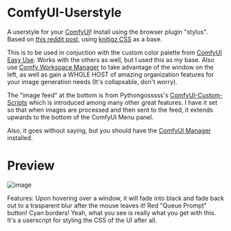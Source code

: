 # ComfyUI-Userstyle
A userstyle for your [ComfyUI](https://github.com/comfyanonymous/ComfyUI)! Install using the browser plugin "stylus".
Based on [this reddit post](https://www.reddit.com/r/comfyui/comments/15yd0vw/theme_the_comfyui_menu_and_fix_some_annoying/), using [knitigz CSS](https://codefile.io/f/seArZMvMyP) as a base.

This is to be used in conjuction with the custom color palette from [ComfyUI Easy Use](https://github.com/yolain/ComfyUI-Easy-Use). Works with the others as well, but I used this as my base.
Also use [Comfy Workspace Manager](https://github.com/11cafe/comfyui-workspace-manager) to take advantage of the window on the left, as well as gain a WHOLE HOST of amazing organization features for your image generation needs (It's collapsable, don't worry). 

The "image feed" at the bottom is from Pythongosssss's [ComfyUI-Custom-Scripts](https://github.com/pythongosssss/ComfyUI-Custom-Scripts) which is introduced among many other great features. I have it set so that when images are processed and then sent to the feed, it extends upwards to the bottom of the ComfyUI Menu panel. 

Also, it goes without saying, but you should have the [ComfyUI Manager](https://github.com/ltdrdata/ComfyUI-Manager) installed.

# Preview
![image](https://github.com/SampleTexting/ComfyUI-Userstyle/assets/155495184/87cc75c2-d3e0-4ca0-be2d-6d180c112990)

Features:
Upon hovering over a window, it will fade into black and fade back out to a trasparent blur after the mouse leaves it!
Red "Queue Prompt" button!
Cyan borders!
Yeah, what you see is really what you get with this. It's a userscript for styling the CSS of the UI after all.
